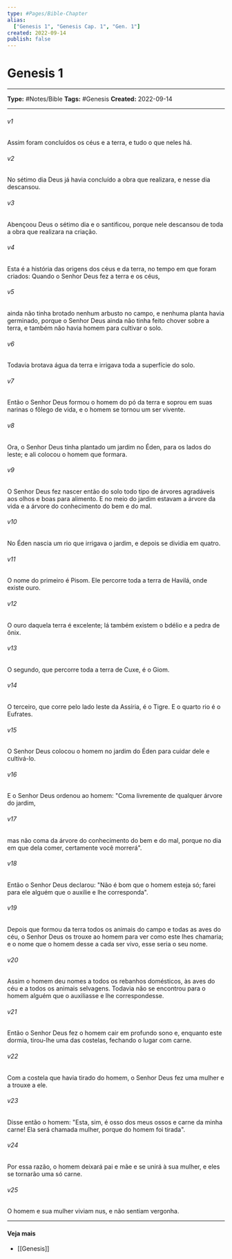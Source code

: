 ```yaml
---
type: #Pages/Bible-Chapter
alias:
  ["Genesis 1", "Genesis Cap. 1", "Gen. 1"]
created: 2022-09-14
publish: false
---
```


# Genesis 1

---

**Type:** #Notes/Bible
**Tags:** #Genesis
**Created:** 2022-09-14

---

###### v1
Assim foram concluídos os céus e a terra, e tudo o que neles há.
###### v2
No sétimo dia Deus já havia concluído a obra que realizara, e nesse dia descansou.
###### v3
Abençoou Deus o sétimo dia e o santificou, porque nele descansou de toda a obra que realizara na criação.
###### v4
Esta é a história das origens dos céus e da terra, no tempo em que foram criados: Quando o Senhor Deus fez a terra e os céus,
###### v5
ainda não tinha brotado nenhum arbusto no campo, e nenhuma planta havia germinado, porque o Senhor Deus ainda não tinha feito chover sobre a terra, e também não havia homem para cultivar o solo.
###### v6
Todavia brotava água da terra e irrigava toda a superfície do solo.
###### v7
Então o Senhor Deus formou o homem do pó da terra e soprou em suas narinas o fôlego de vida, e o homem se tornou um ser vivente.
###### v8
Ora, o Senhor Deus tinha plantado um jardim no Éden, para os lados do leste; e ali colocou o homem que formara.
###### v9
O Senhor Deus fez nascer então do solo todo tipo de árvores agradáveis aos olhos e boas para alimento. E no meio do jardim estavam a árvore da vida e a árvore do conhecimento do bem e do mal.
###### v10
No Éden nascia um rio que irrigava o jardim, e depois se dividia em quatro.
###### v11
O nome do primeiro é Pisom. Ele percorre toda a terra de Havilá, onde existe ouro.
###### v12
O ouro daquela terra é excelente; lá também existem o bdélio e a pedra de ônix.
###### v13
O segundo, que percorre toda a terra de Cuxe, é o Giom.
###### v14
O terceiro, que corre pelo lado leste da Assíria, é o Tigre. E o quarto rio é o Eufrates.
###### v15
O Senhor Deus colocou o homem no jardim do Éden para cuidar dele e cultivá-lo.
###### v16
E o Senhor Deus ordenou ao homem: "Coma livremente de qualquer árvore do jardim,
###### v17
mas não coma da árvore do conhecimento do bem e do mal, porque no dia em que dela comer, certamente você morrerá".
###### v18
Então o Senhor Deus declarou: "Não é bom que o homem esteja só; farei para ele alguém que o auxilie e lhe corresponda".
###### v19
Depois que formou da terra todos os animais do campo e todas as aves do céu, o Senhor Deus os trouxe ao homem para ver como este lhes chamaria; e o nome que o homem desse a cada ser vivo, esse seria o seu nome.
###### v20
Assim o homem deu nomes a todos os rebanhos domésticos, às aves do céu e a todos os animais selvagens. Todavia não se encontrou para o homem alguém que o auxiliasse e lhe correspondesse.
###### v21
Então o Senhor Deus fez o homem cair em profundo sono e, enquanto este dormia, tirou-lhe uma das costelas, fechando o lugar com carne.
###### v22
Com a costela que havia tirado do homem, o Senhor Deus fez uma mulher e a trouxe a ele.
###### v23
Disse então o homem: "Esta, sim, é osso dos meus ossos e carne da minha carne! Ela será chamada mulher, porque do homem foi tirada".
###### v24
Por essa razão, o homem deixará pai e mãe e se unirá à sua mulher, e eles se tornarão uma só carne.
###### v25
O homem e sua mulher viviam nus, e não sentiam vergonha.


---

#### Veja mais

- [[Genesis]]
